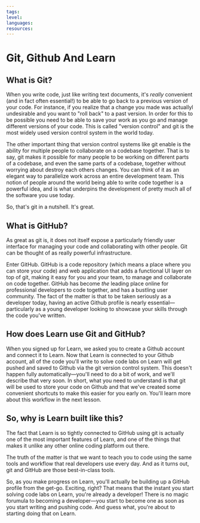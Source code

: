 ```yaml
---
tags:
level:
languages:
resources:
---
```


# Git, Github And Learn

## What is Git?

When you write code, just like writing text documents, it's *really* convenient (and in fact often essential!) to be able to go back to a previous version of your code. For instance, if you realize that a change you made was actuallyl undesirable and you want to "roll back" to a past version. In order for this to be possible you need to be able to save your work as you go and manage different versions of your code. This is called "version control" and git is the most widely used version control system in the world today.

The other important thing that version control systems like git enable is the ability for multiple people to collaborate on a codebase together. That is to say, git makes it possible for many people to be working on different parts of a codebase, and even the same parts of a codebase, together without worrying about destroy each others changes. You can think of it as an elegant way to parallelize work across an entire development team. This notion of people around the world being able to write code together is a powerful idea, and is what underpins the development of pretty much all of the software you use today. 

So, that's git in a nutshell. It's great.

## What is GitHub?

As great as git is, it does not itself expose a particularly friendly user interface for managing your code and collaborating with other people. Git can be thought of as really powerful infrastructure. 

Enter GitHub. GitHub is a code repository (which means a place where you can store your code) and web application that adds a functional UI layer on top of git, making it easy for you and your team, to manage and collaborate on code together. GitHub has become *the* leading place online for professional developers to code together, and has a bustling user community. The fact of the matter is that to be taken seriously as a developer today, having an active Github profile is nearly essential—particularly as a young developer looking to showcase your skills through the code you've written.

## How does Learn use Git and GitHub?

When you signed up for Learn, we asked you to create a Github account and connect it to Learn. Now that Learn is connected to your Github account, all of the code you'll write to solve code labs on Learn will get pushed and saved to Github via the git version control system. This doesn't happen fully automatically—you'll need to do a bit of work, and we'll describe that very soon. In short, what you need to understand is that git will be used to store your code on Github and that we've created some convenient shortcuts to make this easier for you early on. You'll learn more about this workflow in the next lesson. 

## So, why is Learn built like this?

The fact that Learn is so tightly connected to GitHub using git is actually one of the most important features of Learn, and one of the things that makes it unlike any other online coding platform out there. 

The truth of the matter is that we want to teach you to code using the same tools and workflow that real developers use every day. And as it turns out, git and GitHub are those best-in-class tools. 

So, as you make progress on Learn, you'll actually be building up a GitHub profile from the get-go. Exciting, right? That means that the instant you start solving code labs on Learn, you're already a developer! There is no magic forumula to becoming a developer—you start to become one as soon as you start writing and pushing code. And guess what, you're about to starting doing that on Learn. 
